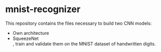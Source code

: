 # mnist-recognizer  
This repository contains the files necessary to build two CNN models:
- Own architecture
- SqueezeNet  
, train and validate them on the MNIST dataset of handwritten digits.
